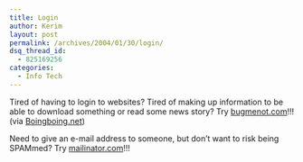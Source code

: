```yaml
---
title: Login
author: Kerim
layout: post
permalink: /archives/2004/01/30/login/
dsq_thread_id:
  - 825169256
categories:
  - Info Tech
---
```

Tired of having to login to websites? Tired of making up information to be able to download something or read some news story? Try <a href="http://bugmenot.com" onclick="_gaq.push(['_trackEvent', 'outbound-article', 'http://bugmenot.com', 'bugmenot.com']);" >bugmenot.com</a>!!! (via <a href="http://boingboing.net/2004_01_01_archive.html#107540269953752209" onclick="_gaq.push(['_trackEvent', 'outbound-article', 'http://boingboing.net/2004_01_01_archive.html#107540269953752209', 'Boingboing.net']);" >Boingboing.net</a>)

Need to give an e-mail address to someone, but don&#8217;t want to risk being SPAMmed? Try <a href="http://www.mailinator.com/mailinator/Welcome.do" onclick="_gaq.push(['_trackEvent', 'outbound-article', 'http://www.mailinator.com/mailinator/Welcome.do', 'mailinator.com']);" >mailinator.com</a>!!!

